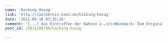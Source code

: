 ```yaml
---
name: 'Hacking Havag'
link: 'http://saalekreis-news.de/hacking-havag'
date: '2011-08-10 03:36:20'
comment: "[...] das Eintreffen der Bahnen a …\n\nBookmark: Zum Originalbeitrag: Hacking Havag [...]"
post_id: /2011/08/09/hacking-havag

---
```




